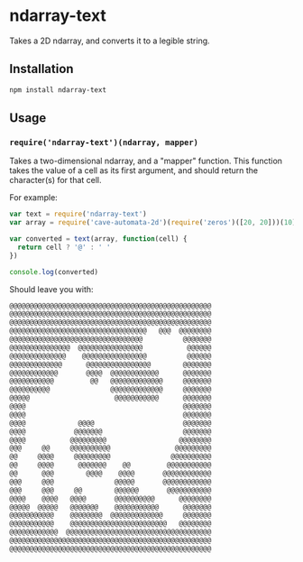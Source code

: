 # ndarray-text #

Takes a 2D ndarray, and converts it to a legible string.

## Installation ##

``` bash
npm install ndarray-text
```

## Usage ##

### `require('ndarray-text')(ndarray, mapper)` ###

Takes a two-dimensional ndarray, and a "mapper" function. This function takes
the value of a cell as its first argument, and should return the character(s)
for that cell.

For example:

``` javascript
var text = require('ndarray-text')
var array = require('cave-automata-2d')(require('zeros')([20, 20]))(10)

var converted = text(array, function(cell) {
  return cell ? '@' : ' '
})

console.log(converted)
```

Should leave you with:

``` javascript
@@@@@@@@@@@@@@@@@@@@@@@@@@@@@@@@@@@@@@@@@@@@@@@@@@
@@@@@@@@@@@@@@@@@@@@@@@@@@@@@@@@@@@@@@@@@@@@@@@@@@
@@@@@@@@@@@@@@@@@@@@@@@@@@@@@@@@@@@@@@@@@@@@@@@@@@
@@@@@@@@@@@@@@@@@@@@@@@@@@@@@@@@@@   @@@  @@@@@@@@
@@@@@@@@@@@@@@@@@@@@@@@@@@@@@@@@@          @@@@@@@
@@@@@@@@@@@@@@@  @@@@@@@@@@@@@@@@           @@@@@@
@@@@@@@@@@@@@@    @@@@@@@@@@@@@@@@          @@@@@@
@@@@@@@@@@@@@      @@@@@@@@@@@@@@@@        @@@@@@@
@@@@@@@@@@@@       @@@@  @@@@@@@@@@@@      @@@@@@@
@@@@@@@@@@@         @@   @@@@@@@@@@@@@     @@@@@@@
@@@@@@@@@@               @@@@@@@@@@@@@     @@@@@@@
@@@@@                     @@@@@@@@@@@      @@@@@@@
@@@@                                       @@@@@@@
@@@@                                       @@@@@@@
@@@@             @@@@                      @@@@@@@
@@@@            @@@@@@@                    @@@@@@@
@@@@           @@@@@@@@@                  @@@@@@@@
@@@     @@     @@@@@@@@@@                @@@@@@@@@
@@     @@@@     @@@@@@@@@               @@@@@@@@@@
@@     @@@@      @@@@@@@    @@         @@@@@@@@@@@
@@      @@@        @@@@    @@@@       @@@@@@@@@@@@
@@@     @@@               @@@@@       @@@@@@@@@@@@
@@@     @@@     @@        @@@@@@       @@@@@@@@@@@
@@@@    @@@@   @@@@       @@@@@@@@@@      @@@@@@@@
@@@@@  @@@@@   @@@@@@@    @@@@@@@@@@@      @@@@@@@
@@@@@@@@@@@    @@@@@@@@  @@@@@@@@@@@@@     @@@@@@@
@@@@@@@@@@@    @@@@@@@@@@@@@@@@@@@@@@@@   @@@@@@@@
@@@@@@@@@@@@  @@@@@@@@@@@@@@@@@@@@@@@@@@@@@@@@@@@@
@@@@@@@@@@@@@@@@@@@@@@@@@@@@@@@@@@@@@@@@@@@@@@@@@@
@@@@@@@@@@@@@@@@@@@@@@@@@@@@@@@@@@@@@@@@@@@@@@@@@@
```
